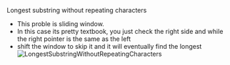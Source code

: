 Longest substring without repeating characters
* This proble is sliding window.
* In this case its pretty textbook, you just check the right side and while the right pointer is the same as the left
* shift the window to skip it and it will eventually find the longest
![LongestSubstringWithoutRepeatingCharacters](https://github.com/EthanNgit/leetcodeSolutions/assets/105979510/1475ddf0-2013-42f5-97bd-82a1799f0391)

